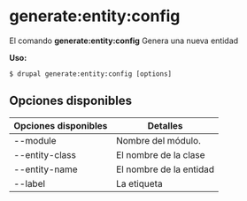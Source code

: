 # generate:entity:config
El comando **generate:entity:config** Genera una nueva entidad

**Uso:**
```
$ drupal generate:entity:config [options] 
```

## Opciones disponibles
Opciones disponibles | Detalles
-------|-------------
--module | Nombre del módulo.
--entity-class | El nombre de la clase
--entity-name | El nombre de la entidad
--label | La etiqueta

